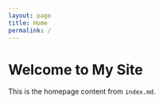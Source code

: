 ```yaml
---
layout: page
title: Home
permalink: /
---
```


# Welcome to My Site

This is the homepage content from `index.md`.
